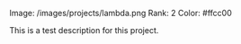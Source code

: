 Image: /images/projects/lambda.png
Rank: 2
Color: #ffcc00

This is a test description for this project.
